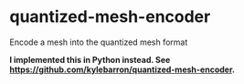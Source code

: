 # quantized-mesh-encoder
Encode a mesh into the quantized mesh format

**I implemented this in Python instead. See <https://github.com/kylebarron/quantized-mesh-encoder>.**
